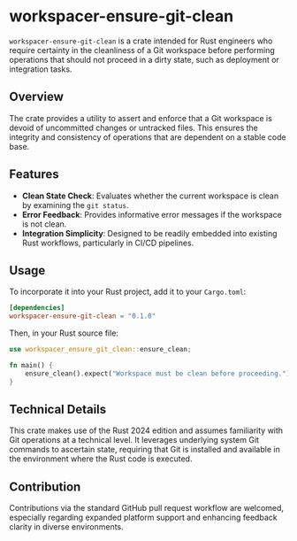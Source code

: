 # workspacer-ensure-git-clean

`workspacer-ensure-git-clean` is a crate intended for Rust engineers who require certainty in the cleanliness of a Git workspace before performing operations that should not proceed in a dirty state, such as deployment or integration tasks.

## Overview

The crate provides a utility to assert and enforce that a Git workspace is devoid of uncommitted changes or untracked files. This ensures the integrity and consistency of operations that are dependent on a stable code base.

## Features
- **Clean State Check**: Evaluates whether the current workspace is clean by examining the `git status`.
- **Error Feedback**: Provides informative error messages if the workspace is not clean.
- **Integration Simplicity**: Designed to be readily embedded into existing Rust workflows, particularly in CI/CD pipelines.

## Usage
To incorporate it into your Rust project, add it to your `Cargo.toml`:

```toml
[dependencies]
workspacer-ensure-git-clean = "0.1.0"
```

Then, in your Rust source file:

```rust
use workspacer_ensure_git_clean::ensure_clean;

fn main() {
    ensure_clean().expect("Workspace must be clean before proceeding.");
}
```

## Technical Details
This crate makes use of the Rust 2024 edition and assumes familiarity with Git operations at a technical level. It leverages underlying system Git commands to ascertain state, requiring that Git is installed and available in the environment where the Rust code is executed.

## Contribution
Contributions via the standard GitHub pull request workflow are welcomed, especially regarding expanded platform support and enhancing feedback clarity in diverse environments.
